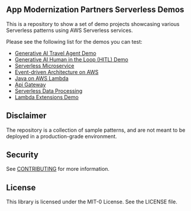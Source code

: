 ## App Modernization Partners Serverless Demos

This is a repository to show a set of demo projects showcasing various Serverless patterns using AWS Serverless services. 

Please see the following list for the demos you can test:
- [Generative AI Travel Agent Demo](genai-travel-agent-demo)
- [Generative AI Human in the Loop (HITL) Demo](genai-hitl-demo)
- [Serverless Microservice](serverless-microservice/README.md)
- [Event-driven Architecture on AWS](event-driven-architecture/README.md)
- [Java on AWS Lambda](lambda-java-calculator/README.md)
- [Api Gateway](api_gateway_demo/README.md)
- [Serverless Data Processing](serverless-data-processing/README.md)
- [Lambda Extensions Demo](https://github.com/aws-samples/appmod-partners-serverless/tree/lambda-extensions-demo/lambda-extensions-demo)

## Disclaimer

The repository is a collection of sample patterns, and are not meant to be deployed in a production-grade environment.

## Security

See [CONTRIBUTING](CONTRIBUTING.md#security-issue-notifications) for more information.

## License

This library is licensed under the MIT-0 License. See the LICENSE file.

